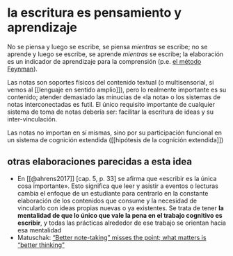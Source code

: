 # la escritura es pensamiento y aprendizaje
No se piensa y luego se escribe, se piensa *mientras* se escribe; no se aprende y luego se escribe, se aprende *mientras* se escribe; la elaboración es un indicador de aprendizaje para la comprensión (p.e. [el método Feynman](https://evernote.com/blog/es/como-puede-la-tecnica-feynman-ayudar-a-mejorar-tu-trabajo-profundo/)).

Las notas son soportes físicos del contenido textual (o multisensorial, si vemos al [[lenguaje en sentido amplio]]), pero lo realmente importante es su contenido; atender demasiado las minucias de «la nota» o los sistemas de notas interconectadas es futil. El único requisito importante de cualquier sistema de toma de notas debería ser: facilitar la escritura de ideas y su inter-vinculación.

Las notas no importan en sí mismas, sino por su participación funcional en un sistema de cognición extendida ([[hipótesis de la cognición extendida]])

## otras elaboraciones parecidas a esta idea

- En [[@ahrens2017]] [cap. 5, p. 33] se afirma que «escribir es la única cosa importante». Esto significa que leer y asistir a eventos o lecturas cambia el enfoque de un estudiante para centrarlo en la constante elaboración de los contenidos que consume y la necesidad de vincularlo con ideas propias nuevas o ya existentes. Se trata de tener **la mentalidad de que lo único que vale la pena en el trabajo cognitivo es escribir**, y todas las prácticas alrededor de ese trabajo se orientan hacia esa mentalidad
- Matuschak: [“Better note-taking” misses the point; what matters is “better thinking”](https://notes.andymatuschak.org/“Better_note-taking”_misses_the_point%3B_what_matters_is_“better_thinking”)